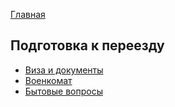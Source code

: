 [Главная](/Guide/)

## Подготовка к переезду
* [Виза и документы](виза-и-документы.md)
* [Военкомат](военкомат.md)
* [Бытовые вопросы](бытовые-вопросы.md)
